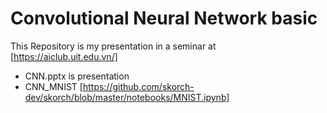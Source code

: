 # Convolutional Neural Network basic
This Repository is my presentation in a seminar at [https://aiclub.uit.edu.vn/]
- CNN.pptx is presentation
- CNN_MNIST [https://github.com/skorch-dev/skorch/blob/master/notebooks/MNIST.ipynb]
